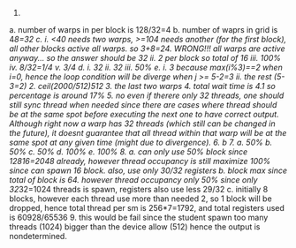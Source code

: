 1. 
  a. number of warps in per block is 128/32=4
  b. number of waprs in grid is 4*8=32
  c.
    i. <40 needs two warps, >=104 needs another (for the first block),  all other blocks active all warps. so 3+8=24. WRONG!!! all warps are active anyway... so the answer should be 32
    ii. 2 per block so  total of 16
    iii. 100%
    iv. 8/32=1/4
    v. 3/4
  d.
    i. 32
    ii. 32
    iii. 50%
  e.
    i. 3  because max(i%3)==2 when i=0, hence the loop condition will be diverge when j >= 5-2=3
    ii. the rest (5-3=2)
2.  ceil(2000/512)*512
3. the last two warps
4. total wait time is 4.1 so percentage is around 17%
5. no even if therere only 32 threads, one should still sync thread when needed since there are cases where thread should be at the same spot before executing the next one to have correct output. Although right now a warp has 32 threads (which still can be changed in the future), it doesnt guarantee that all thread within that warp will be at the same spot at any given time (might due to divergence).
6. b
7. 
  a. 50%
  b. 50%
  c. 50%
  d. 100%
  e. 100%
8.
  a. can only use 50% block since 128*16=2048 already,  however thread occupancy is still maximize 100% since can spawn 16 block. also, use only 30/32 registers
  b. block max since total of block is 64. however thread occupancy only 50% since only 32*32=1024 threads is spawn, registers  also  use less 29/32
  c. initially 8 blocks, however each thread use more than needed 2, so 1 block will be dropped, hence total thread per sm is 256*7=1792, and total registers used is 60928/65536
9. this would be fail since the student spawn too many threads (1024) bigger than the device allow (512) hence the output is nondetermined.
